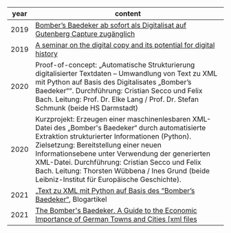 year | content
-------- | ----------
2019 | <a href="https://www.ieg-mainz.de/institut/news?n=441">Bomber’s Baedeker ab sofort als Digitalisat auf Gutenberg Capture zugänglich</a>
2019 | <a href="https://europehist.hypotheses.org/1907">A seminar on the digital copy and its potential for digital history</a>
2020 | Proof-of-concept: „Automatische Strukturierung digitalisierter Textdaten – Umwandlung von Text zu XML mit Python auf Basis des Digitalisates „Bomber’s Baedeker““. Durchführung: Cristian Secco und Felix Bach. Leitung: Prof. Dr. Elke Lang / Prof. Dr. Stefan Schmunk (beide HS Darmstadt)
2020 | Kurzprojekt: Erzeugen einer maschinenlesbaren XML-Datei des „Bomber's Baedeker“ durch automatisierte Extraktion strukturierter Informationen (Python). Zielsetzung: Bereitstellung einer neuen Informationsebene unter Verwendung der generierten XML-Datei. Durchführung: Cristian Secco und Felix Bach. Leitung: Thorsten Wübbena / Ines Grund (beide Leibniz-Institut für Europäische Geschichte).
2021 | <a href="https://dhlab.hypotheses.org/1820">„Text zu XML mit Python auf Basis des “Bomber’s Baedeker“</a>, Blogartikel
2021 | <a href="https://doi.org/10.5281/zenodo.4745123">The Bomber's Baedeker. A Guide to the Economic Importance of German Towns and Cities [xml files | <a href=""><img src="https://zenodo.org/badge/DOI/10.5281/zenodo.4745123.svg" alt="DOI"></a>]</a>
